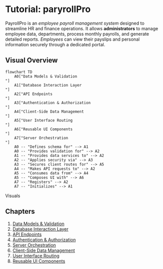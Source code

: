 # Tutorial: paryrollPro

PayrollPro is an *employee payroll management system* designed to streamline HR and finance operations. It allows **administrators** to manage employee data, departments, process monthly payrolls, and generate detailed reports. *Employees* can view their payslips and personal information securely through a dedicated portal.


## Visual Overview

```mermaid
flowchart TD
    A0["Data Models & Validation
"]
    A1["Database Interaction Layer
"]
    A2["API Endpoints
"]
    A3["Authentication & Authorization
"]
    A4["Client-Side Data Management
"]
    A5["User Interface Routing
"]
    A6["Reusable UI Components
"]
    A7["Server Orchestration
"]
    A0 -- "Defines schema for" --> A1
    A0 -- "Provides validation for" --> A2
    A1 -- "Provides data services to" --> A2
    A2 -- "Applies security via" --> A3
    A3 -- "Secures client routes for" --> A5
    A4 -- "Makes API requests to" --> A2
    A5 -- "Consumes data from" --> A4
    A5 -- "Composes UI with" --> A6
    A7 -- "Registers" --> A2
    A7 -- "Initializes" --> A1
```

Visuals


## Chapters

1. [Data Models & Validation
](01_data_models___validation_.md)
2. [Database Interaction Layer
](02_database_interaction_layer_.md)
3. [API Endpoints
](03_api_endpoints_.md)
4. [Authentication & Authorization
](04_authentication___authorization_.md)
5. [Server Orchestration
](05_server_orchestration_.md)
6. [Client-Side Data Management
](06_client_side_data_management_.md)
7. [User Interface Routing
](07_user_interface_routing_.md)
8. [Reusable UI Components
](08_reusable_ui_components_.md)
